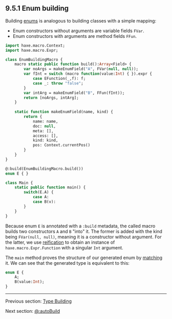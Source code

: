 ## 9.5.1 Enum building

Building [enums](types-enum-instance.md) is analogous to building classes with a simple mapping:



* Enum constructors without arguments are variable fields `FVar`.
* Enum constructors with arguments are method fields `FFun`.





```haxe
import haxe.macro.Context;
import haxe.macro.Expr;

class EnumBuildingMacro {
	macro static public function build():Array<Field> {
		var noArgs = makeEnumField("A", FVar(null, null));
		var fInt = switch (macro function(value:Int) { }).expr {
			case EFunction(_,f): f;
			case _: throw "false";
		}
		var intArg = makeEnumField("B", FFun(fInt));
		return [noArgs, intArg];
	}
	
	static function makeEnumField(name, kind) {
		return {
			name: name,
			doc: null,
			meta: [],
			access: [],
			kind: kind,
			pos: Context.currentPos()
		}
	}
}
```
```haxe
@:build(EnumBuildingMacro.build())
enum E { }

class Main {
	static public function main() {
		switch(E.A) {
			case A:
			case B(v):
		}
	}
}
```

Because enum `E` is annotated with a `:build` metadata, the called macro builds two constructors `A` and `B` "into" it. The former is added with the kind being `FVar(null, null)`, meaning it is a constructor without argument. For the latter, we use [reification](macro-reification-expression.md) to obtain an instance of `haxe.macro.Expr.Function` with a singular `Int` argument.

The `main` method proves the structure of our generated enum by [matching](lf-pattern-matching.md) it. We can see that the generated type is equivalent to this:

```haxe
enum E {
	A;
	B(value:Int);
}
```

---

Previous section: [Type Building](macro-type-building.md)

Next section: [@:autoBuild](macro-auto-build.md)